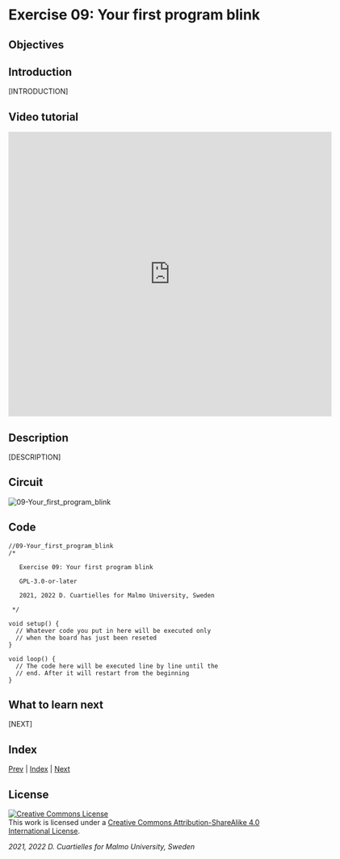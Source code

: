 # Exercise 09: Your first program blink

## Objectives



## Introduction

[INTRODUCTION]





## Video tutorial

<iframe src="https://player.vimeo.com/video/526673724?h=6bbdb9cd17" width="640" height="564" frameborder="0" allow="autoplay; fullscreen" allowfullscreen></iframe>

## Description

[DESCRIPTION]

## Circuit

![09-Your_first_program_blink]()

## Code

```c_cpp
//09-Your_first_program_blink
/*

   Exercise 09: Your first program blink

   GPL-3.0-or-later

   2021, 2022 D. Cuartielles for Malmo University, Sweden

 */

void setup() {
  // Whatever code you put in here will be executed only 
  // when the board has just been reseted
}

void loop() {
  // The code here will be executed line by line until the 
  // end. After it will restart from the beginning
}
```

## What to learn next

[NEXT]

## Index

[Prev](../08-Arduino_Cores_install_Nano_33_BLE/08-Arduino_Cores_install_Nano_33_BLE.md) |  [Index](../course_index.md) |  [Next](../10-The_LED/10-The_LED.md)

## License

<a rel="license" href="http://creativecommons.org/licenses/by-sa/4.0/"><img alt="Creative Commons License" style="border-width:0" src="https://i.creativecommons.org/l/by-sa/4.0/80x15.png" /></a><br />This work is licensed under a <a rel="license" href="http://creativecommons.org/licenses/by-sa/4.0/">Creative Commons Attribution-ShareAlike 4.0 International License</a>.

*2021, 2022 D. Cuartielles for Malmo University, Sweden*
